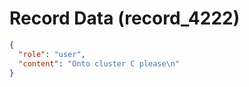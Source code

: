 # Record Data (record_4222)

```json
{
  "role": "user",
  "content": "Onto cluster C please\n"
}
```
